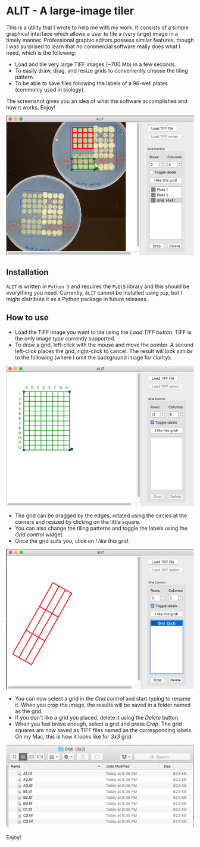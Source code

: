 # ALIT - A large-image tiler

This is a utility that I wrote to help me with my work. It consists of a simple
graphical interface which allows a user to tile a (very large) image 
in a timely manner. 
Professional graphic editors possess
similar features, though I was surprised to learn that no commercial 
software really does what I need, which is the following:

- Load and tile very large TIFF images (~700 Mb) in a few seconds. 
- To easily draw, drag, and resize grids to conveniently choose the tiling pattern.
- To be able to save files following the labels of a 96-well plates 
(commonly used in biology). 

The screenshot gives you an idea of what the software accomplishes and how 
it works. Enjoy!

![alt text][screenshot]

[screenshot]: ./screenshots/main.png "Screenshot"


## Installation
`ALIT` is written in `Python 3` and requires the `PyQt5` library and this 
should be everything you need. Currently, `ALIT` cannot be installed using 
`pip`, but I might distribute it as a Python package in future releases. 


## How to use

- Load the TIFF image you want to tile using the *Load TIFF button*. TIFF is
the only image type currently supported.
- To draw a grid, left-click with the mouse and move the pointer. A second 
left-click places the grid, right-click to cancel. The result will look similar 
to the following (where I omit the background image for clarity): 


![alt text][howto_1]

[howto_1]: ./screenshots/howto_1.png "How To 1"

- The grid can be dragged by the edges, rotated using the circles at the corners
and resized by clicking on the little square. 
- You can also change the tiling patterns and toggle the labels using the 
*Grid control* widget.
- Once the grid suits you, click on *I like this grid*. 

![alt text][howto_2]

[howto_2]: ./screenshots/howto_2.png "How To 2"

- You can now select a grid in the *Grid control* and start typing to rename it.
When you crop the image, the results will be saved in a folder named as the grid.
- If you don't like a grid you placed, delete it using the *Delete* button.
- When you feel brave enough, select a grid and press *Crop*. The grid squares
are now saved as TIFF files named as the corresponding labels. On my Mac, this 
is how it looks like for *3x3* grid:

![alt text][howto_3]

[howto_3]: ./screenshots/howto_3.png "How To 3"

Enjoy!


